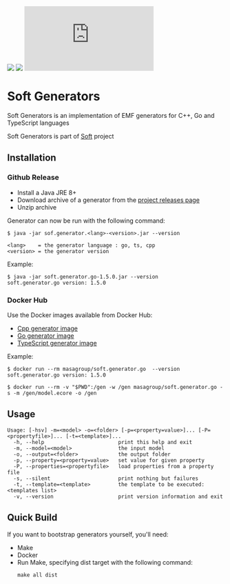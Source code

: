 [![](https://img.shields.io/github/license/masagroup/soft.gen.svg)](https://github.com/masagroup/soft.gen/blob/master/LICENSE)
![](https://github.com/masagroup/soft.gen/actions/workflows/build_and_test.yml/badge.svg)
![](https://img.shields.io/github/v/release/masagroup/soft.gen)
# Soft Generators #

Soft Generators is an implementation of EMF generators for C++, Go and TypeScript languages

Soft Generators is part of [Soft](https://github.com/masagroup/soft) project



## Installation ##

### Github Release ###
- Install a Java JRE 8+
- Download archive of a generator from the [project releases page](https://github.com/masagroup/soft.gen/releases)
- Unzip archive

Generator can now be run with the following command:

```shell
$ java -jar sof.generator.<lang>-<version>.jar --version

<lang>    = the generator language : go, ts, cpp
<version> = the generator version
```

Example:
```shell
$ java -jar soft.generator.go-1.5.0.jar --version
soft.generator.go version: 1.5.0
```

### Docker Hub ###
Use the Docker images available from Docker Hub:
- [Cpp generator image](https://hub.docker.com/r/masagroup/soft.generator.cpp)
- [Go generator image](https://hub.docker.com/r/masagroup/soft.generator.go)
- [TypeScript generator image](https://hub.docker.com/r/masagroup/soft.generator.ts)

Example:
```shell
$ docker run --rm masagroup/soft.generator.go  --version
soft.generator.go version: 1.5.0
```

```shell
$ docker run --rm -v "$PWD":/gen -w /gen masagroup/soft.generator.go -s -m /gen/model.ecore -o /gen
```

## Usage ##

```
Usage: [-hsv] -m=<model> -o=<folder> [-p=<property=value>]... [-P=<propertyfile>]... [-t=<template>]...
  -h, --help                        print this help and exit
  -m, --model=<model>               the input model
  -o, --output=<folder>             the output folder
  -p, --property=<property=value>   set value for given property
  -P, --properties=<propertyfile>   load properties from a property file
  -s, --silent                      print nothing but failures
  -t, --template=<template>         the template to be executed: <templates list>
  -v, --version                     print version information and exit
```

## Quick Build ##
If you want to bootstrap generators yourself, you'll need:
- Make
- Docker
- Run Make, specifying dist target with the following command:
    ```
    make all dist
    ```



